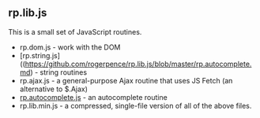 ## rp.lib.js

This is a small set of JavaScript routines.

* rp.dom.js - work with the DOM
* [rp.string.js]((https://github.com/rogerpence/rp.lib.js/blob/master/rp.autocomplete.md) - string routines
* rp.ajax.js - a general-purpose Ajax routine that uses JS Fetch (an alternative to $.Ajax)
* [rp.autocomplete.js](https://github.com/rogerpence/rp.lib.js/blob/master/rp.autocomplete.md) - an autocomplete routine
* rp.lib.min.js - a compressed, single-file version of all of the above files.

